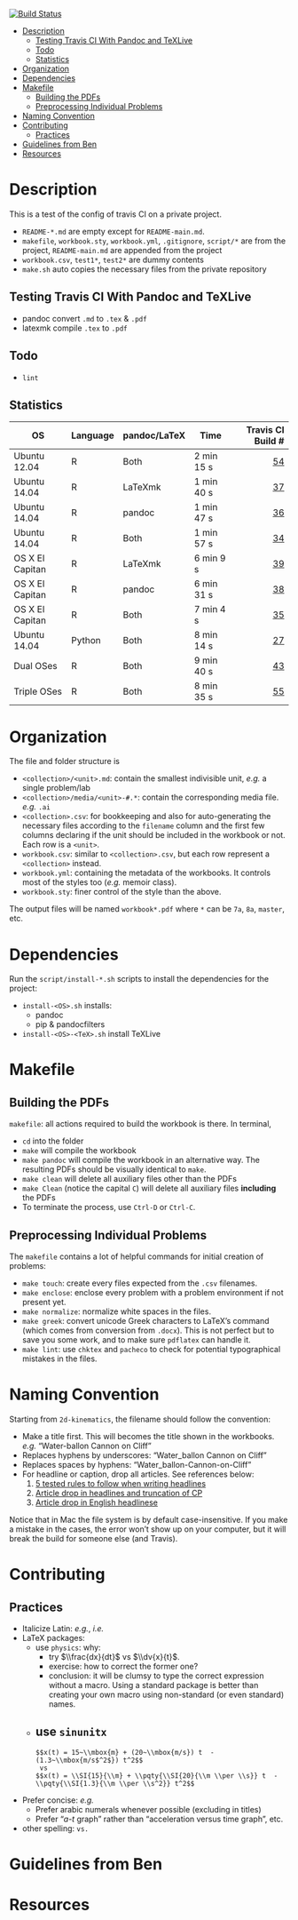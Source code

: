 <!--This README is auto-generated from `README-*.md`. Do not edit this file directly.-->

[![Build Status](https://travis-ci.com/ucb-physics/workbook-7-8.svg?token=JQDb9LAgeZpmqErJzpBD&branch=master)](https://travis-ci.com/ucb-physics/workbook-7-8)

-   [Description](#description)
    -   [Testing Travis CI With Pandoc and TeXLive](#testing-travis-ci-with-pandoc-and-texlive)
    -   [Todo](#todo)
    -   [Statistics](#statistics)
-   [Organization](#organization)
-   [Dependencies](#dependencies)
-   [Makefile](#makefile)
    -   [Building the PDFs](#building-the-pdfs)
    -   [Preprocessing Individual Problems](#preprocessing-individual-problems)
-   [Naming Convention](#naming-convention)
-   [Contributing](#contributing)
    -   [Practices](#practices)
-   [Guidelines from Ben](#guidelines-from-ben)
-   [Resources](#resources)

Description
===========

This is a test of the config of travis CI on a private project.

-   `README-*.md` are empty except for `README-main.md`.
-   `makefile`, `workbook.sty`, `workbook.yml`, `.gitignore`, `script/*` are from the project, `README-main.md` are appended from the project
-   `workbook.csv`, `test1*`, `test2*` are dummy contents
-   `make.sh` auto copies the necessary files from the private repository

Testing Travis CI With Pandoc and TeXLive
-----------------------------------------

-   pandoc convert `.md` to `.tex` & `.pdf`
-   latexmk compile `.tex` to `.pdf`

Todo
----

-   `lint`

Statistics
----------

| OS              | Language | pandoc/LaTeX | Time       |                                                               Travis CI Build \#|
|-----------------|----------|--------------|------------|--------------------------------------------------------------------------------:|
| Ubuntu 12.04    | R        | Both         | 2 min 15 s |  [54](https://travis-ci.org/ickc/travis-ci-pandoc-latex-config/builds/168124576)|
| Ubuntu 14.04    | R        | LaTeXmk      | 1 min 40 s |  [37](https://travis-ci.org/ickc/travis-ci-pandoc-latex-config/builds/167984036)|
| Ubuntu 14.04    | R        | pandoc       | 1 min 47 s |  [36](https://travis-ci.org/ickc/travis-ci-pandoc-latex-config/builds/167983871)|
| Ubuntu 14.04    | R        | Both         | 1 min 57 s |  [34](https://travis-ci.org/ickc/travis-ci-pandoc-latex-config/builds/167982738)|
| OS X El Capitan | R        | LaTeXmk      | 6 min 9 s  |  [39](https://travis-ci.org/ickc/travis-ci-pandoc-latex-config/builds/167984116)|
| OS X El Capitan | R        | pandoc       | 6 min 31 s |  [38](https://travis-ci.org/ickc/travis-ci-pandoc-latex-config/builds/167984066)|
| OS X El Capitan | R        | Both         | 7 min 4 s  |  [35](https://travis-ci.org/ickc/travis-ci-pandoc-latex-config/builds/167983084)|
| Ubuntu 14.04    | Python   | Both         | 8 min 14 s |  [27](https://travis-ci.org/ickc/travis-ci-pandoc-latex-config/builds/167979150)|
| Dual OSes       | R        | Both         | 9 min 40 s |  [43](https://travis-ci.org/ickc/travis-ci-pandoc-latex-config/builds/167995239)|
| Triple OSes     | R        | Both         | 8 min 35 s |  [55](https://travis-ci.org/ickc/travis-ci-pandoc-latex-config/builds/168132853)|

<!-- from the private project: -->
Organization
============

The file and folder structure is

-   `<collection>/<unit>.md`: contain the smallest indivisible unit, *e.g.* a single problem/lab
-   `<collection>/media/<unit>-#.*`: contain the corresponding media file. *e.g.* `.ai`
-   `<collection>.csv`: for bookkeeping and also for auto-generating the necessary files according to the `filename` column and the first few columns declaring if the unit should be included in the workbook or not. Each row is a `<unit>`.
-   `workbook.csv`: similar to `<collection>.csv`, but each row represent a `<collection>` instead.
-   `workbook.yml`: containing the metadata of the workbooks. It controls most of the styles too (*e.g.* memoir class).
-   `workbook.sty`: finer control of the style than the above.

The output files will be named `workbook*.pdf` where `*` can be `7a`, `8a`, `master`, etc.

Dependencies
============

Run the `script/install-*.sh` scripts to install the dependencies for the project:

-   `install-<OS>.sh` installs:
    -   pandoc
    -   pip & pandocfilters
-   `install-<OS>-<TeX>.sh` install TeXLive

Makefile
========

Building the PDFs
-----------------

`makefile`: all actions required to build the workbook is there. In terminal,

-   `cd` into the folder
-   `make` will compile the workbook
-   `make pandoc` will compile the workbook in an alternative way. The resulting PDFs should be visually identical to `make`.
-   `make clean` will delete all auxiliary files other than the PDFs
-   `make Clean` (notice the capital `C`) will delete all auxiliary files **including** the PDFs
-   To terminate the process, use `Ctrl-D` or `Ctrl-C`.

Preprocessing Individual Problems
---------------------------------

The `makefile` contains a lot of helpful commands for initial creation of problems:

-   `make touch`: create every files expected from the `.csv` filenames.
-   `make enclose`: enclose every problem with a problem environment if not present yet.
-   `make normalize`: normalize white spaces in the files.
-   `make greek`: convert unicode Greek characters to LaTeX’s command (which comes from conversion from `.docx`). This is not perfect but to save you some work, and to make sure `pdflatex` can handle it.
-   `make lint`: use `chktex` and `pacheco` to check for potential typographical mistakes in the files.

Naming Convention
=================

Starting from `2d-kinematics`, the filename should follow the convention:

-   Make a title first. This will becomes the title shown in the workbooks. *e.g.* “Water-ballon Cannon on Cliff”
-   Replaces hyphens by underscores: “Water\_ballon Cannon on Cliff”
-   Replaces spaces by hyphens: “Water\_ballon-Cannon-on-Cliff”
-   For headline or caption, drop all articles. See references below:
    1.  [5 tested rules to follow when writing headlines](http://www.easymedia.in/5-tested-rules-to-follow-when-writing-headlines/)
    2.  [Article drop in headlines and truncation of CP](http://www.linguisticsociety.org/sites/default/files/3540-6845-1-SM.pdf)
    3.  [Article drop in English headlinese](http://folk.ntnu.no/andrewww/Weir-2009-headlinese.pdf)

Notice that in Mac the file system is by default case-insensitive. If you make a mistake in the cases, the error won’t show up on your computer, but it will break the build for someone else (and Travis).

Contributing
============

Practices
---------

-   Italicize Latin: *e.g.*, *i.e.*
-   LaTeX packages:
    -   use `physics`: why:
        -   try $\\frac{dx}{dt}$ vs $\\dv{x}{t}$.
        -   exercise: how to correct the former one?
        -   conclusion: it will be clumsy to type the correct expression without a macro. Using a standard package is better than creating your own macro using non-standard (or even standard) names.
    -   use `sinunitx`
        -   
            $$x(t) = 15~\\mbox{m} + (20~\\mbox{m/s}) t  -  (1.3~\\mbox{m/s$^2$}) t^2$$
             vs
            $$x(t) = \\SI{15}{\\m} + \\pqty{\\SI{20}{\\m \\per \\s}} t  - \\pqty{\\SI{1.3}{\\m \\per \\s^2}} t^2$$
-   Prefer concise: *e.g.*
    -   Prefer arabic numerals whenever possible (excluding in titles)
    -   Prefer “*a*-*t* graph” rather than “acceleration versus time graph”, etc.
-   other spelling: `vs.`

Guidelines from Ben
===================

Resources
=========
